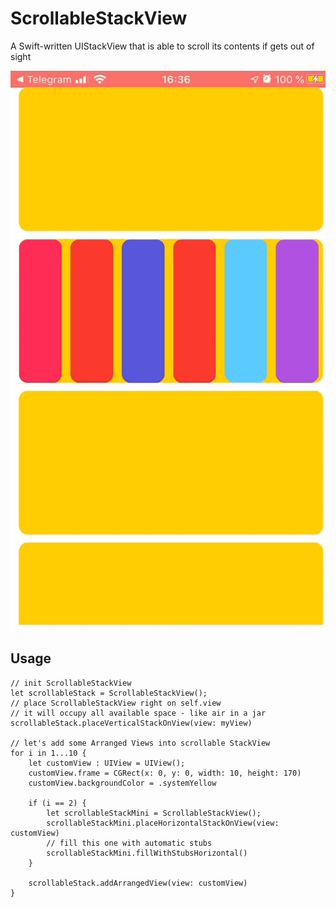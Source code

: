 # ScrollableStackView
A Swift-written UIStackView that is able to scroll its contents if gets out of sight

![Image of Yaktocat](2020-03-27_16.37.34.2020-03-27_16_38_26.gif)

## Usage

```
// init ScrollableStackView
let scrollableStack = ScrollableStackView();
// place ScrollableStackView right on self.view
// it will occupy all available space - like air in a jar
scrollableStack.placeVerticalStackOnView(view: myView)

// let's add some Arranged Views into scrollable StackView
for i in 1...10 {
    let customView : UIView = UIView();
    customView.frame = CGRect(x: 0, y: 0, width: 10, height: 170)
    customView.backgroundColor = .systemYellow
    
    if (i == 2) {
        let scrollableStackMini = ScrollableStackView();
        scrollableStackMini.placeHorizontalStackOnView(view: customView)
        // fill this one with automatic stubs
        scrollableStackMini.fillWithStubsHorizontal()
    }
    
    scrollableStack.addArrangedView(view: customView)
}
```
